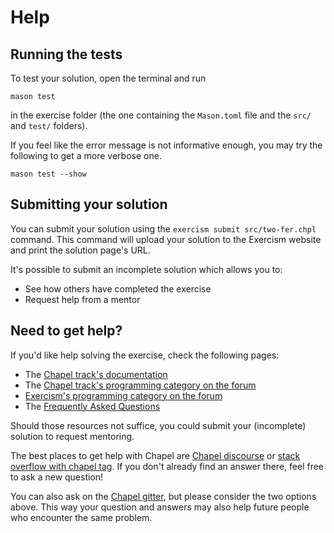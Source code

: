 # Help

## Running the tests

To test your solution, open the terminal and run

```
mason test
```

in the exercise folder (the one containing the `Mason.toml` file and the `src/` and `test/` folders).

If you feel like the error message is not informative enough, you may try the following to get a more verbose one.

```
mason test --show
```

## Submitting your solution

You can submit your solution using the `exercism submit src/two-fer.chpl` command.
This command will upload your solution to the Exercism website and print the solution page's URL.

It's possible to submit an incomplete solution which allows you to:

- See how others have completed the exercise
- Request help from a mentor

## Need to get help?

If you'd like help solving the exercise, check the following pages:

- The [Chapel track's documentation](https://exercism.org/docs/tracks/chapel)
- The [Chapel track's programming category on the forum](https://forum.exercism.org/c/programming/chapel)
- [Exercism's programming category on the forum](https://forum.exercism.org/c/programming/5)
- The [Frequently Asked Questions](https://exercism.org/docs/using/faqs)

Should those resources not suffice, you could submit your (incomplete) solution to request mentoring.

The best places to get help with Chapel are [Chapel discourse][discourse-link] or [stack overflow with chapel tag][so-link].
If you don't already find an answer there, feel free to ask a new question!

You can also ask on the [Chapel gitter][gitter-link], but please consider the two options above.
This way your question and answers may also help future people who encounter the same problem.

[discourse-link]: https://chapel.discourse.group/
[so-link]: https://stackoverflow.com/questions/tagged/chapel
[gitter-link]: https://gitter.im/chapel-lang/chapel